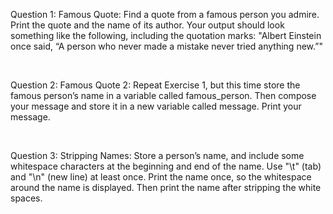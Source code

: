 <p>Question 1: Famous Quote: Find a quote from a famous person you admire. Print the quote and the name of its author. Your output should look something like the following, including the quotation marks:
"Albert Einstein once said, “A person who never made a mistake never tried anything new.”"</p>
<br>
<p>Question 2: Famous Quote 2: Repeat Exercise 1, but this time store the famous person’s name in a variable called famous_person. Then compose your message and store it in a new variable called message. Print your message.</p>
<br>
<p>Question 3: Stripping Names: Store a person’s name, and include some whitespace characters at the beginning and end of the name. Use "\t" (tab) and "\n" (new line) at least once. Print the name once, so the whitespace around the name is displayed. Then print the name after stripping the white spaces.</p>
<br>
